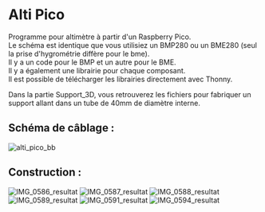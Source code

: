 # Alti Pico

Programme pour altimètre à partir d'un Raspberry Pico.  
Le schéma est identique que vous utilisiez un BMP280 ou un BME280 (seul la prise d'hygrométrie diffère pour le bme).  
Il y a un code pour le BMP et un autre pour le BME.  
Il y a également une librairie pour chaque composant.  
Il est possible de télécharger les librairies directement avec Thonny.  

Dans la partie Support_3D, vous retrouverez les fichiers pour fabriquer un support allant dans un tube de 40mm de diamètre interne.

## Schéma de câblage :

![alti_pico_bb](https://github.com/ProfMarguerat/Alti-Pico/assets/171016883/e41e84d7-90ad-4757-94a7-2bae566485ba)

## Construction :

![IMG_0586_resultat](https://github.com/user-attachments/assets/6cb7561f-615e-478d-a383-e05e126d4bb3)
![IMG_0587_resultat](https://github.com/user-attachments/assets/a0e6f3ff-e0a2-4e93-bed1-66a520df1e76)
![IMG_0588_resultat](https://github.com/user-attachments/assets/2d1dd459-a8a2-4ed6-9941-017ce247ccdd)
![IMG_0589_resultat](https://github.com/user-attachments/assets/e049f7c6-f822-409b-ba8c-19c6ef12c764)
![IMG_0591_resultat](https://github.com/user-attachments/assets/bb0d9d67-652f-40c5-b48d-225a43760567)
![IMG_0594_resultat](https://github.com/user-attachments/assets/c51512ce-147b-4b91-a588-809ee58b2495)
